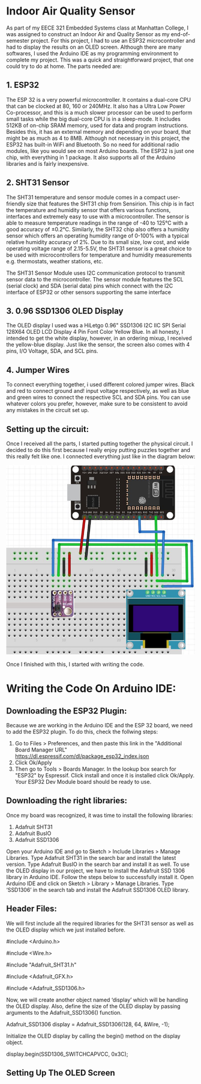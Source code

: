 # Indoor Air Quality Sensor
As part of my EECE 321 Embedded Systems class at Manhattan College, I was assigned to construct an Indoor Air and Quality Sensor as my end-of-semester project. For this project, I had to use an ESP32 microcontroller and had to display the results on an OLED screen. Although there are many softwares, I used the Arduino IDE as my programming environment to complete my project. This was a quick and straightforward project, that one could try to do at home. The parts needed are: 
## 1. ESP32
The ESP 32 is a very powerful microcontroller. It contains a dual-core CPU that can be clocked at 80, 160 or 240MHz. It also has a Ultra Low Power Co-processor, and this is a much slower processor can be used to perform small tasks while the big dual-core CPU is in a sleep-mode. It includes 512KB of on-chip SRAM memory, used for data and program instructions. Besides this, it has an external memory and depending on your board, that might be as much as 4 to 8MB. Although not necessary in this project, the ESP32 has built-in WiFi and Bluetooth. So no need for additional radio modules, like you would see on most Arduino boards. The ESP32 is just one chip, with everything in 1 package. It also supports all of the Arduino libraries and is fairly inexpensive. 
## 2. SHT31 Sensor 
The SHT31 temperature and sensor module comes in a compact user-friendly size that features the SHT31 chip from Sensirion. This chip is in fact the temperature and humidity sensor that offers various functions, interfaces and extremely easy to use with a microcontroller. The sensor is able to measure temperature readings in the range of -40 to 125°C with a good accuracy of ±0.2°C. Similarly, the SHT32 chip also offers a humidity sensor which offers an operating humidity range of 0-100% with a typical relative humidity accuracy of 2%. Due to its small size, low cost, and wide operating voltage range of 2.15-5.5V, the SHT31 sensor is a great choice to be used with microcontrollers for temperature and humidity measurements e.g. thermostats, weather stations, etc.

The SHT31 Sensor Module uses I2C communication protocol to transmit sensor data to the microcontroller. The sensor module features the SCL (serial clock) and SDA (serial data) pins which connect with the I2C interface of ESP32 or other sensors supporting the same interface
## 3. 0.96 SSD1306 OLED Display
The OLED display I used was a HiLetgo 0.96" SSD1306 I2C IIC SPI Serial 128X64 OLED LCD Display 4 Pin Font Color Yellow Blue. In all honesty, I intended to get the white display, however, in an ordering mixup, I received the yellow-blue display. Just like the sensor, the screen also comes with 4 pins, I/O Voltage, SDA, and SCL pins.
## 4. Jumper Wires
To connect everything together, i used different colored jumper wires. Black and red to connect ground and!
 input voltage respectively, as well as blue and green wires to connect the respective SCL and SDA pins. You can use whatever colors you prefer, however, make sure to be consistent to avoid any mistakes in the circuit set up. 

## Setting up the circuit: 
Once I received all the parts, I started putting together the physical circuit. I decided to do this first because I really enjoy putting puzzles together and this really felt like one. I connected everything just like in the diagram below:

![](images/sht31circuit.jpeg)

Once I finished with this, I started with writing the code. 

# Writing the Code On Arduino IDE:
## Downloading the ESP32 Plugin:
Because we are working in the Arduino IDE and the ESP 32 board, we need to add the ESP32 plugin. To do this, check the follwing steps: 
1. Go to Files > Preferences, and then paste this link in the "Additional Board Manager URL" https://dl.espressif.com/dl/package_esp32_index.json
2. Click Ok/Apply
3. Then go to Tools > Boards Manager. In the lookup box search for "ESP32" by Espressif. Click install and once it is installed click Ok/Apply. Your ESP32 Dev Module board should be ready to use. 

## Downloading the right libraries:
Once my board was recognized, it was time to install the following libraries: 

1. Adafruit SHT31
2. Adafruit BusIO
3. Adafruit SSD1306


Open your Arduino IDE and go to Sketch > Include Libraries > Manage Libraries. Type Adafruit SHT31 in the search bar and install the latest version. Type Adafruit BusIO in the search bar and install it as well. To use the OLED display in our project, we have to install the Adafruit SSD 1306 library in Arduino IDE. Follow the steps below to successfully install it. Open Arduino IDE and click on Sketch > Library > Manage Libraries. Type ‘SSD1306’ in the search tab and install the Adafruit SSD1306 OLED library.
## Header Files: 
We will first include all the required libraries for the SHT31 sensor as well as the OLED display which we just installed before.

#include <Arduino.h>

#include <Wire.h>

#include "Adafruit_SHT31.h"

#include <Adafruit_GFX.h>

#include <Adafruit_SSD1306.h>

Now, we will create another object named ‘display’ which will be handling the OLED display. Also, define the size of the OLED display by passing arguments to the Adafruit_SSD1306() function.

Adafruit_SSD1306 display = Adafruit_SSD1306(128, 64, &Wire, -1);

Initialize the OLED display by calling the begin() method on the display object.

display.begin(SSD1306_SWITCHCAPVCC, 0x3C); 
## Setting Up The OLED Screen
